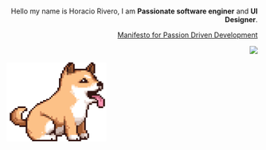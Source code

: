 <br>

<p align="right"> 
  Hello my name is Horacio Rivero, I am <strong>Passionate software enginer</strong> and <strong>UI Designer</strong>.<br>
</p>

<a href="http://passiondrivendevelopment.org" alt="Manifesto for Passion Driven Development">
  <p align="right">
    Manifesto for Passion Driven Development
  </p>  
</a>

<p align="right">
  <a href="https://www.linkedin.com/in/hume" alt="Linkedin">
  <img src="https://img.shields.io/badge/-Linkedin-0e76a8?style=for-the-badge&logo=Linkedin&logoColor=white&link=https://www.linkedin.com/in/hume" /></a>
</p>  

<img src="https://github.com/11ume/11ume/blob/master/5f826dcd39712916a1f3324cfeac717d.gif?raw=true" min-width="400px" max-width="200px" width="200px" align="left" alt="dog">
